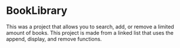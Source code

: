 # BookLibrary
This was a project that allows you to search, add, or remove a limited amount of books. This project is made from a linked list that uses the append, display, and remove functions.
